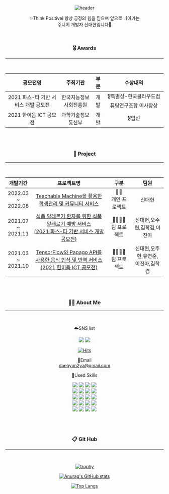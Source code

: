 
<div align=center> 

![header](https://capsule-render.vercel.app/api?color=gradient&customColorList=4,2,2,5,30&type=waving&height=300&text=welcome!&fontSize=70&desc=       Syndaehyun's%20Github%20Profile&fontColor=FFFFFF)
 
✨Think Positive! 항상 긍정의 힘을 믿으며 앞으로 나아가는<br> 주니어 개발자 신대현입니다👋

<br>
 
### 🎖️ Awards ###
 
<hr/><br>
 
|공모전명|주최기관|부문|수상내역|
|:---:|:---:|:---:|:---:|
|2021 파스-타 기반 서비스 개발 공모전|한국지능정보사회진흥원|개발|🎖️특별상-한국클라우드컴퓨팅연구조합 이사장상|
|2021 한이음 ICT 공모전|과학기술정보통신부|개발|🎖️입선|

<br>
<br> 
 
### 🌟 Project ###

<hr/><br>

|개발기간|프로젝트명|구분|팀원|
|:---:|:---:|:---:|:---:|
|2022.03 <br>~<br> 2022.06|[Teachable Machine을 활용한 학생관리 및 커뮤니티 서비스](https://github.com/Daehyun-Syn/COMG_Project)|🙆‍♂️<br>개인 프로젝트|신대현|
|2021.07 <br>~<br> 2021.11|[식품 알레르기 환자를 위한 식품 알레르기 예방 서비스<br>(2021 파스-타 기반 서비스 개발 공모전)](https://github.com/Daehyun-Syn/2021_PaaS-TA_Project)|👨‍👩‍👧‍👦<br>팀 프로젝트|신대현,오주현,김학겸,이진아|
|2021.03 <br>~<br> 2021.10|[TensorFlow와 Papago API를 사용한 음식 인식 및 번역 서비스<br>(2021 한이음 ICT 공모전)](https://github.com/Daehyun-Syn/2021_Hanium_Project)|👨‍👩‍👧‍👧<br>팀 프로젝트|신대현,오주현,유연준,<br>이진아,김학겸|

<br>
<br> 
 
### 💁‍♂️ About Me ###

<hr/><br>

☁️SNS list

 <a href="https://www.instagram.com/syndaehyun" target="_blank"><img src="https://img.shields.io/badge/Instagram-E4405F?style=flat-square&logo=Instagram&logoColor=white"/></a>
  <a href="https://progressive-form.tistory.com/" target="_blank"><img src="https://img.shields.io/badge/Tistroy-09B3AF?style=flat-square&logo=Storyblok&logoColor=white"/></a>

  [![Hits](https://hits.seeyoufarm.com/api/count/incr/badge.svg?url=https%3A%2F%2Fgithub.com%2FDaehyun-Syn&count_bg=%2379C83D&title_bg=%23555555&icon=&icon_color=%23E7E7E7&title=hits&edge_flat=false)](https://hits.seeyoufarm.com)<br>



📧Email<br>
daehyun2ya@gmail.com

📝Used Skills<br>

<img src="https://img.shields.io/badge/Framework--97979A?style=for-the-badge&logo=BookStack&logoColor=white">
<img src="https://img.shields.io/badge/Spring-6DB33F?style=for-the-badge&logo=Spring&logoColor=white">
<img src="https://img.shields.io/badge/SpringBoot-6DB33F?style=for-the-badge&logo=Spring Boot&logoColor=white">
<img src="https://img.shields.io/badge/Flask-000000?style=for-the-badge&logo=Flask&logoColor=white"><br>


<img src="https://img.shields.io/badge/Languages--97979A?style=for-the-badge&logo=BookStack&logoColor=white">
<img src="https://img.shields.io/badge/Java-색코드?style=for-the-badge&logo=이미지 이름&logoColor=white">
<img src="https://img.shields.io/badge/Html5-E34F26?style=for-the-badge&logo=HTML5&logoColor=white">
<img src="https://img.shields.io/badge/JavaScript-F7DF1E?style=for-the-badge&logo=JavaScript&logoColor=white"><br>

<img src="https://img.shields.io/badge/Database--97979A?style=for-the-badge&logo=BookStack&logoColor=white">
<img src="https://img.shields.io/badge/MariaDB-003545?style=for-the-badge&logo=MariaDB&logoColor=white">
<img src="https://img.shields.io/badge/MySQL-4479A1?style=for-the-badge&logo=MySQL&logoColor=white">
<img src="https://img.shields.io/badge/RedisDB-DC382D?style=for-the-badge&logo=Redis&logoColor=white"><br>

<img src="https://img.shields.io/badge/Environment--97979A?style=for-the-badge&logo=BookStack&logoColor=white">
<img src="https://img.shields.io/badge/Amazon EC2-FF9900?style=for-the-badge&logo=Amazon EC2&logoColor=white">
<img src="https://img.shields.io/badge/Amazon S3-569A31?style=for-the-badge&logo=Amazon S3&logoColor=white">
<img src="https://img.shields.io/badge/PaaS TA-3693F3?style=for-the-badge&logo=iCloud&logoColor=white"><br>

<img src="https://img.shields.io/badge/Etc--97979A?style=for-the-badge&logo=BookStack&logoColor=white">
<img src="https://img.shields.io/badge/Git-F05032?style=for-the-badge&logo=Git&logoColor=white">
<img src="https://img.shields.io/badge/Github-181717?style=for-the-badge&logo=GitHub&logoColor=white">
<img src="https://img.shields.io/badge/GitKraken-179287?style=for-the-badge&logo=GitKraken&logoColor=white"><br>
<br>
<br>
<br>
 
### 📋 Git Hub ###
 
<hr/>


<br>


[![trophy](https://github-profile-trophy.vercel.app/?username=Daehyun-Syn)](https://github.com/Daehyun-Syn/)

[![Anurag's GitHub stats](https://github-readme-stats.vercel.app/api?username=Daehyun-Syn)](https://github.com/Daehyun-Syn/)

[![Top Langs](https://github-readme-stats.vercel.app/api/top-langs/?username=Daehyun-Syn)](https://github.com/Daehyun-Syn/)


</div>
